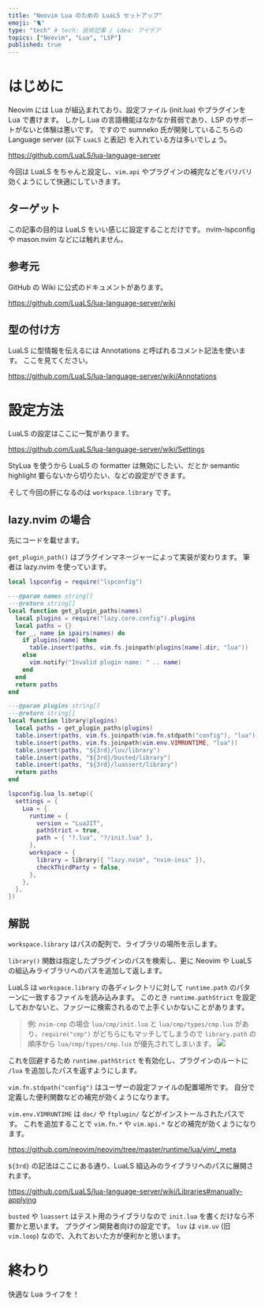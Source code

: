 ```yaml
---
title: "Neovim Lua のための LuaLS セットアップ"
emoji: "🐈"
type: "tech" # tech: 技術記事 / idea: アイデア
topics: ["Neovim", "Lua", "LSP"]
published: true
---
```


# はじめに

Neovim には Lua が組込まれており、設定ファイル (init.lua) やプラグインを Lua で書けます。
しかし Lua の言語機能はなかなか貧弱であり、LSP のサポートがないと体験は悪いです。
ですので sumneko 氏が開発しているこちらの Language server (以下 `LuaLS` と表記) を入れている方は多いでしょう。

https://github.com/LuaLS/lua-language-server

今回は LuaLS をちゃんと設定し、`vim.api` やプラグインの補完などをバリバリ効くようにして快適にしていきます。

## ターゲット

この記事の目的は LuaLS をいい感じに設定することだけです。
nvim-lspconfig や mason.nvim などには触れません。

## 参考元

GitHub の Wiki に公式のドキュメントがあります。

https://github.com/LuaLS/lua-language-server/wiki

## 型の付け方

LuaLS に型情報を伝えるには Annotations と呼ばれるコメント記法を使います。
ここを見てください。

https://github.com/LuaLS/lua-language-server/wiki/Annotations

# 設定方法

LuaLS の設定はここに一覧があります。

https://github.com/LuaLS/lua-language-server/wiki/Settings

StyLua を使うから LuaLS の formatter は無効にしたい、だとか semantic highlight 要らないから切りたい、などの設定ができます。

そして今回の肝になるのは `workspace.library` です。

## lazy.nvim の場合

先にコードを載せます。

`get_plugin_path()` はプラグインマネージャーによって実装が変わります。
筆者は lazy.nvim を使っています。

```lua
local lspconfig = require("lspconfig")

---@param names string[]
---@return string[]
local function get_plugin_paths(names)
  local plugins = require("lazy.core.config").plugins
  local paths = {}
  for _, name in ipairs(names) do
    if plugins[name] then
      table.insert(paths, vim.fs.joinpath(plugins[name].dir, "lua"))
    else
      vim.notify("Invalid plugin name: " .. name)
    end
  end
  return paths
end

---@param plugins string[]
---@return string[]
local function library(plugins)
  local paths = get_plugin_paths(plugins)
  table.insert(paths, vim.fs.joinpath(vim.fn.stdpath("config"), "lua"))
  table.insert(paths, vim.fs.joinpath(vim.env.VIMRUNTIME, "lua"))
  table.insert(paths, "${3rd}/luv/library")
  table.insert(paths, "${3rd}/busted/library")
  table.insert(paths, "${3rd}/luassert/library")
  return paths
end

lspconfig.lua_ls.setup({
  settings = {
    Lua = {
      runtime = {
        version = "LuaJIT",
        pathStrict = true,
        path = { "?.lua", "?/init.lua" },
      },
      workspace = {
        library = library({ "lazy.nvim", "nvim-insx" }),
        checkThirdParty = false,
      },
    },
  },
})
```

## 解説

`workspace.library` はパスの配列で、ライブラリの場所を示します。

`library()` 関数は指定したプラグインのパスを検索し、更に Neovim や LuaLS の組込みライブラリへのパスを追加して返します。

LuaLS は `workspace.library` の各ディレクトリに対して `runtime.path` のパターンに一致するファイルを読み込みます。
このとき `runtime.pathStrict` を設定しておかないと、ファジーに検索されるので上手くいかないことがあります。

> 例: `nvim-cmp` の場合 `lua/cmp/init.lua` と `lua/cmp/types/cmp.lua` があり、`require("cmp")` がどちらにもマッチしてしまうので `library.path` の順序から `lua/cmp/types/cmp.lua` が優先されてしまいます。
![](https://storage.googleapis.com/zenn-user-upload/1c9bda9c64a6-20240103.png)

これを回避するため `runtime.pathStrict` を有効化し、プラグインのルートに `/lua` を追加したパスを返すようにします。

`vim.fn.stdpath("config")` はユーザーの設定ファイルの配置場所です。
自分で定義した便利関数などの補完が効くようになります。

`vim.env.VIMRUNTIME` は `doc/` や `ftplugin/` などがインストールされたパスです。
これを追加することで `vim.fn.*` や `vim.api.*` などの補完が効くようになります。

https://github.com/neovim/neovim/tree/master/runtime/lua/vim/_meta

`${3rd}` の記法はここにある通り、LuaLS 組込みのライブラリへのパスに展開されます。

https://github.com/LuaLS/lua-language-server/wiki/Libraries#manually-applying

`busted` や `luassert` はテスト用のライブラリなので `init.lua` を書くだけなら不要かと思います。
プラグイン開発者向けの設定です。
`luv` は `vim.uv` (旧 `vim.loop`) なので、入れておいた方が便利かと思います。

# 終わり

快適な Lua ライフを！
